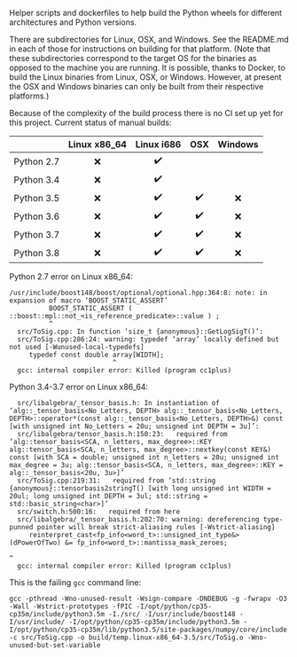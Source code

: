 Helper scripts and dockerfiles to help build the Python wheels for different architectures and Python versions.

There are subdirectories for Linux, OSX, and Windows. See the README.md in each of those for instructions on building for that platform. (Note that these subdirectories correspond to the target OS for the binaries as opposed to the machine you are running.  It is possible, thanks to Docker, to build the Linux binaries from Linux, OSX, or Windows. However, at present the OSX and Windows binaries can only be built from their respective platforms.)

Because of the complexity of the build process there is no CI set up yet for this project. Current status of manual builds:

| | Linux x86_64        | Linux i686           | OSX  | Windows |
| :-------------: | :-------------: |:-------------:| :-----:| :-----:|
| Python 2.7 | ❌ | ✔️  |   | |
| Python 3.4 | ❌ | ✔️  |   |  |
| Python 3.5 | ❌ | ✔️  | ✔️  | ❌ | 
| Python 3.6 | ❌ | ✔️  | ✔️  | ❌ | 
| Python 3.7 | ❌ | ✔️  | ✔️  | ❌ | 
| Python 3.8 | ❌ | ✔️  | ✔️  | ❌ | 

Python 2.7 error on Linux x86_64: 

````
/usr/include/boost148/boost/optional/optional.hpp:364:8: note: in expansion of macro ‘BOOST_STATIC_ASSERT’
          BOOST_STATIC_ASSERT ( ::boost::mpl::not_<is_reference_predicate>::value ) ;
          ^
  src/ToSig.cpp: In function ‘size_t {anonymous}::GetLogSigT()’:
  src/ToSig.cpp:286:24: warning: typedef ‘array’ locally defined but not used [-Wunused-local-typedefs]
     typedef const double array[WIDTH];
                          ^
  gcc: internal compiler error: Killed (program cc1plus)
````

Python 3.4-3.7 error on Linux x86_64:
````
  src/libalgebra/_tensor_basis.h: In instantiation of ‘alg::_tensor_basis<No_Letters, DEPTH> alg::_tensor_basis<No_Letters, DEPTH>::operator*(const alg::_tensor_basis<No_Letters, DEPTH>&) const [with unsigned int No_Letters = 20u; unsigned int DEPTH = 3u]’:
  src/libalgebra/tensor_basis.h:150:23:   required from ‘alg::tensor_basis<SCA, n_letters, max_degree>::KEY alg::tensor_basis<SCA, n_letters, max_degree>::nextkey(const KEY&) const [with SCA = double; unsigned int n_letters = 20u; unsigned int max_degree = 3u; alg::tensor_basis<SCA, n_letters, max_degree>::KEY = alg::_tensor_basis<20u, 3u>]’
  src/ToSig.cpp:219:31:   required from ‘std::string {anonymous}::tensorbasis2stringT() [with long unsigned int WIDTH = 20ul; long unsigned int DEPTH = 3ul; std::string = std::basic_string<char>]’
  src/switch.h:500:16:   required from here
  src/libalgebra/_tensor_basis.h:202:70: warning: dereferencing type-punned pointer will break strict-aliasing rules [-Wstrict-aliasing]
     reinterpret_cast<fp_info<word_t>::unsigned_int_type&>(dPowerOfTwo) &= fp_info<word_t>::mantissa_mask_zeroes;
                                                                        ^
  gcc: internal compiler error: Killed (program cc1plus)
````
This is the failing `gcc` command line:
````
gcc -pthread -Wno-unused-result -Wsign-compare -DNDEBUG -g -fwrapv -O3 -Wall -Wstrict-prototypes -fPIC -I/opt/python/cp35-cp35m/include/python3.5m -I./src/ -I/usr/include/boost148 -I/usr/include/ -I/opt/python/cp35-cp35m/include/python3.5m -I/opt/python/cp35-cp35m/lib/python3.5/site-packages/numpy/core/include -c src/ToSig.cpp -o build/temp.linux-x86_64-3.5/src/ToSig.o -Wno-unused-but-set-variable
````
